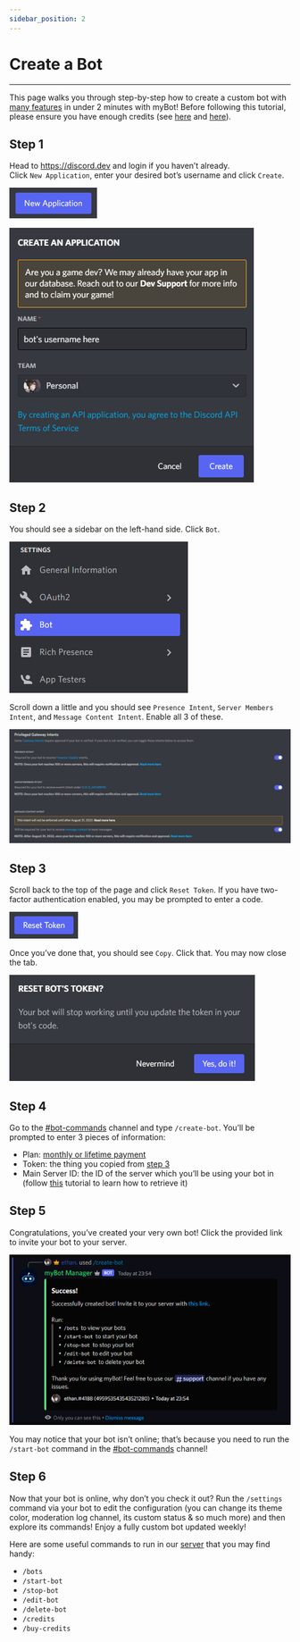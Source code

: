 ```yaml
---
sidebar_position: 2
---
```


# Create a Bot

---

This page walks you through step-by-step how to create a custom bot with [many features](/docs/custom-bots/features) in under 2 minutes with myBot! Before following this tutorial, please ensure you have enough credits (see [here](/docs/our-currency/payment-plans) and [here](/docs/our-currency/credit-pricing)).

## Step 1

Head to https://discord.dev and login if you haven’t already.  
Click `New Application`, enter your desired bot’s username and click `Create`.

![New Application](/img/create-a-bot/new-application.png)

![New Application Fields](/img/create-a-bot/new-application-fields.png)

## Step 2

You should see a sidebar on the left-hand side. Click `Bot`.

![Click Bot](/img/create-a-bot/click-bot.png)

Scroll down a little and you should see `Presence Intent`, `Server Members Intent`, and `Message Content Intent`. Enable all 3 of these.

![Intents](/img/create-a-bot/intents.png)

## Step 3

Scroll back to the top of the page and click `Reset Token`. If you have two-factor authentication enabled, you may be prompted to enter a code.

![Reset Token](/img/create-a-bot/reset-token.png)

Once you’ve done that, you should see `Copy`. Click that. You may now close the tab.

![Confirm Reset Token](/img/create-a-bot/reset-token-confirm.png)

## Step 4

Go to the [#bot-commands](/discord) channel and type `/create-bot`. You’ll be prompted to enter 3 pieces of information:
- Plan: [monthly or lifetime payment](/docs/our-currency/payment-plans)
- Token: the thing you copied from [step 3](/docs/custom-bots/create-a-bot#step-3)
- Main Server ID: the ID of the server which you’ll be using your bot in (follow [this](https://support.discord.com/hc/en-us/articles/206346498-Where-can-I-find-my-User-Server-Message-ID) tutorial to learn how to retrieve it)

## Step 5

Congratulations, you’ve created your very own bot! Click the provided link to invite your bot to your server.

![Success](/img/create-a-bot/success.png)

You may notice that your bot isn’t online; that’s because you need to run the `/start-bot` command in the [#bot-commands](/discord) channel!

## Step 6

Now that your bot is online, why don’t you check it out? Run the `/settings` command via your bot to edit the configuration (you can change its theme color, moderation log channel, its custom status & so much more) and then explore its commands! Enjoy a fully custom bot updated weekly!

Here are some useful commands to run in our [server](/discord) that you may find handy:
- `/bots`
- `/start-bot`
- `/stop-bot`
- `/edit-bot`
- `/delete-bot`
- `/credits`
- `/buy-credits`